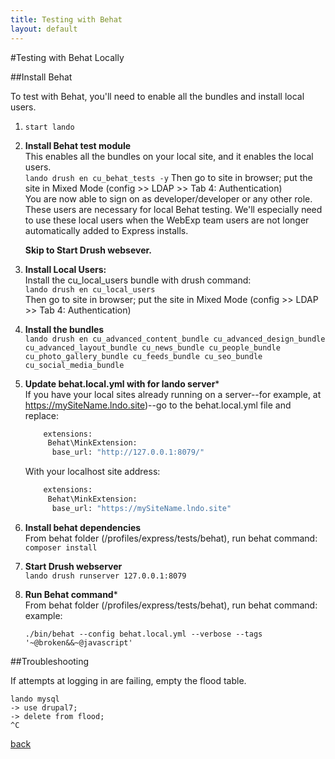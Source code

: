 ```yaml
---
title: Testing with Behat
layout: default
---
```


#Testing with Behat Locally

##Install Behat

To test with Behat, you'll need to enable all the bundles and install local users.

1. ```start lando```

1. **Install Behat test module** <br/>
   This enables all the bundles on your local site, and it enables the local users. <br/>
   ```lando drush en cu_behat_tests -y```
   Then go to site in browser; put the site in Mixed Mode (config >> LDAP >> Tab 4: Authentication) <br />
   You are now able to sign on as developer/developer or any other role. <br />
   These users are necessary for local Behat testing. We'll especially need to use these local users when the WebExp team users are not longer automatically added to Express installs.

   **Skip to Start Drush websever.**

1. **Install Local Users:** <br />
   Install the cu_local_users bundle with drush command: <br />
   ```lando drush en cu_local_users``` <br />
   Then go to site in browser; put the site in Mixed Mode (config >> LDAP >> Tab 4: Authentication) <br />

1. **Install the bundles** <br />
   ```lando drush en cu_advanced_content_bundle cu_advanced_design_bundle cu_advanced_layout_bundle cu_news_bundle cu_people_bundle cu_photo_gallery_bundle cu_feeds_bundle cu_seo_bundle cu_social_media_bundle```

1. **Update behat.local.yml with for lando server*** <br />
      If you have your local sites already running on a server--for example, at https://mySiteName.lndo.site)--go to the behat.local.yml file and replace:

      ```bash
          extensions:
           Behat\MinkExtension:
            base_url: "http://127.0.0.1:8079/"
      ```

      With your localhost site address:

      ```bash
          extensions:
           Behat\MinkExtension:
            base_url: "https://mySiteName.lndo.site"
      ```
1. **Install behat dependencies** <br />
  From behat folder (/profiles/express/tests/behat), run behat command: <br />
  ```composer install```

1. **Start Drush webserver** <br />
         ```lando drush runserver 127.0.0.1:8079```

1. **Run Behat command*** <br />
   From behat folder (/profiles/express/tests/behat), run behat command: <br />
   example: <br />
   ```
   ./bin/behat --config behat.local.yml --verbose --tags '~@broken&&~@javascript'
   ```

##Troubleshooting

If attempts at logging in are failing, empty the flood table.
```
lando mysql
-> use drupal7;
-> delete from flood;
^C
```



[back](./)
